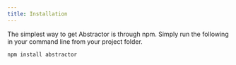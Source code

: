 ```yaml
---
title: Installation
---
```


The simplest way to get Abstractor is through npm. Simply run the following in your command line from your project folder.

```npm install abstractor```

